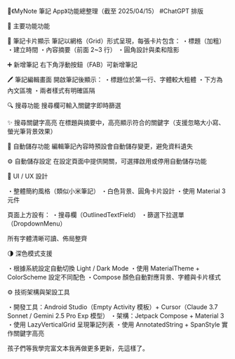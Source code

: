 📝《MyNote 筆記 App》功能總整理（截至 2025/04/15）
#ChatGPT 排版

🌟 主要功能功能

📄 筆記卡片顯示
筆記以網格（Grid）形式呈現，每張卡片包含：
・標題（加粗）
・建立時間
・內容摘要（前面 2~3 行）
・圓角設計與柔和陰影

➕ 新增筆記
右下角浮動按鈕（FAB）可新增筆記

🖊️ 筆記編輯畫面
開啟筆記後顯示：
・標題位於第一行、字體較大粗體
・下方為內文區塊
・兩者樣式有明確區隔

🔍 搜尋功能
搜尋欄可輸入關鍵字即時篩選

✨ 搜尋關鍵字高亮
在標題與摘要中，高亮顯示符合的關鍵字（支援忽略大小寫、螢光筆背景效果）

💾 自動儲存功能
編輯筆記內容時預設會自動儲存變更，避免資料遺失

⚙️ 自動儲存設定
在設定頁面中提供開關，可選擇啟用或停用自動儲存功能

🎨 UI / UX 設計

・整體簡約風格（類似小米筆記）
・白色背景、圓角卡片設計
・使用 Material 3 元件

頁面上方設有：
・搜尋欄（OutlinedTextField）
・篩選下拉選單（DropdownMenu）

所有字體清晰可讀、佈局整齊

🌗 深色模式支援

・根據系統設定自動切換 Light / Dark Mode
・使用 MaterialTheme + ColorScheme 設定不同配色
・Compose 顏色自動對應背景、字體與卡片樣式

⚙️ 技術架構與架設工具

・開發工具：Android Studio（Empty Activity 模板）+ Cursor（Claude 3.7 Sonnet / Gemini 2.5 Pro Exp 模型）
・架構：Jetpack Compose + Material 3
・使用 LazyVerticalGrid 呈現筆記列表
・使用 AnnotatedString + SpanStyle 實作關鍵字高亮

孩子們等我學完富文本我再做更多更新，先這樣了。
